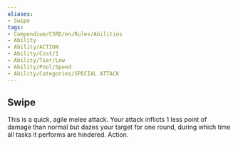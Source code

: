 ```yaml
---
aliases:
- Swipe
tags:
- Compendium/CSRD/en/Rules/Abilities
- Ability
- Ability/ACTION
- Ability/Cost/1
- Ability/Tier/Low
- Ability/Pool/Speed
- Ability/Categories/SPECIAL ATTACK
---
```


  
## Swipe  
This is a quick, agile melee attack. Your attack inflicts 1 less point of damage than normal but dazes your target for one round, during which time all tasks it performs are hindered. Action. 